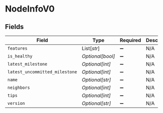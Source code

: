 # NodeInfoV0


## Fields

| Field                          | Type                           | Required                       | Description                    |
| ------------------------------ | ------------------------------ | ------------------------------ | ------------------------------ |
| `features`                     | List[*str*]                    | :heavy_minus_sign:             | N/A                            |
| `is_healthy`                   | *Optional[bool]*               | :heavy_minus_sign:             | N/A                            |
| `latest_milestone`             | *Optional[int]*                | :heavy_minus_sign:             | N/A                            |
| `latest_uncommitted_milestone` | *Optional[int]*                | :heavy_minus_sign:             | N/A                            |
| `name`                         | *Optional[str]*                | :heavy_minus_sign:             | N/A                            |
| `neighbors`                    | *Optional[int]*                | :heavy_minus_sign:             | N/A                            |
| `tips`                         | *Optional[int]*                | :heavy_minus_sign:             | N/A                            |
| `version`                      | *Optional[str]*                | :heavy_minus_sign:             | N/A                            |